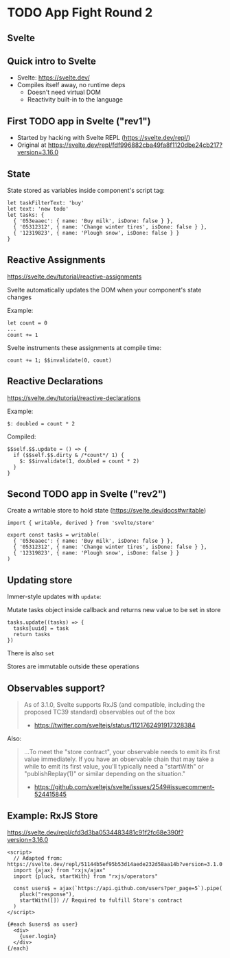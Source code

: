 # TODO App Fight Round 2

## Svelte

## Quick intro to Svelte

- Svelte: https://svelte.dev/
- Compiles itself away, no runtime deps
  - Doesn't need virtual DOM
  - Reactivity built-in to the language

## First TODO app in Svelte ("rev1")

- Started by hacking with Svelte REPL (https://svelte.dev/repl/)
- Original at https://svelte.dev/repl/fdf996882cba49fa8f1120dbe24cb217?version=3.16.0

## State

State stored as variables inside component's script tag:

    let taskFilterText: 'buy'
    let text: 'new todo'
    let tasks: {
      { '053eaaec': { name: 'Buy milk', isDone: false } },
      { '05312312', { name: 'Change winter tires', isDone: false } },
      { '12319823', { name: 'Plough snow', isDone: false } }
    }

## Reactive Assignments

https://svelte.dev/tutorial/reactive-assignments

Svelte automatically updates the DOM when your component's state changes

Example:

    let count = 0
    ...
    count += 1

Svelte instruments these assignments at compile time:

    count += 1; $$invalidate(0, count)

## Reactive Declarations

https://svelte.dev/tutorial/reactive-declarations


Example:

    $: doubled = count * 2

Compiled:

    $$self.$$.update = () => {
      if ($$self.$$.dirty & /*count*/ 1) {
        $: $$invalidate(1, doubled = count * 2)
      }
    }

## Second TODO app in Svelte ("rev2")

Create a writable store to hold state (https://svelte.dev/docs#writable)

    import { writable, derived } from 'svelte/store'

    export const tasks = writable(
      { '053eaaec': { name: 'Buy milk', isDone: false } },
      { '05312312', { name: 'Change winter tires', isDone: false } },
      { '12319823', { name: 'Plough snow', isDone: false } }
    )

## Updating store

Immer-style updates with `update`:

Mutate tasks object inside callback and returns new value to be set in store

    tasks.update((tasks) => {
      tasks[uuid] = task
      return tasks
    })

There is also `set`

Stores are immutable outside these operations

## Observables support?

> As of 3.1.0, Svelte supports RxJS (and compatible, including
> the proposed TC39 standard) observables out of the box
>
> - https://twitter.com/sveltejs/status/1121762491917328384

Also:

> ...To meet the "store contract", your observable needs to emit its
> first value immediately. If you have an observable chain that may
> take a while to emit its first value, you'll typically need a "startWith"
> or "publishReplay(1)" or similar depending on the situation."
> 
> - https://github.com/sveltejs/svelte/issues/2549#issuecomment-524415845

## Example: RxJS Store

https://svelte.dev/repl/cfd3d3ba0534483481c91f2fc68e390f?version=3.16.0

    <script>
      // Adapted from: https://svelte.dev/repl/51144b5ef95b53d14aede232d58aa14b?version=3.1.0
      import {ajax} from "rxjs/ajax"
      import {pluck, startWith} from "rxjs/operators"
      
      const users$ = ajax(`https://api.github.com/users?per_page=5`).pipe(
        pluck("response"),
        startWith([]) // Required to fulfill Store's contract 
      )
    </script>

    {#each $users$ as user}
      <div>
        {user.login}
      </div>
    {/each}
